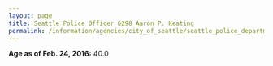 ```yaml
---
layout: page
title: Seattle Police Officer 6298 Aaron P. Keating
permalink: /information/agencies/city_of_seattle/seattle_police_department/copbook/6298/
---
```


**Age as of Feb. 24, 2016:** 40.0
